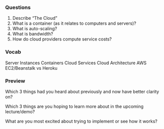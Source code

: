 ### Questions

1. Describe “The Cloud”
2. What is a container (as it relates to computers and servers)?
3. What is auto-scaling?
4. What is bandwidth?
5. How do cloud providers compute service costs?

### Vocab

Server Instances
Containers
Cloud Services
Cloud Architecture
AWS
EC2/Beanstalk vs Heroku


### Preview

Which 3 things had you heard about previously and now have better clarity on?
    

Which 3 things are you hoping to learn more about in the upcoming lecture/demo?
    

What are you most excited about trying to implement or see how it works?
    




